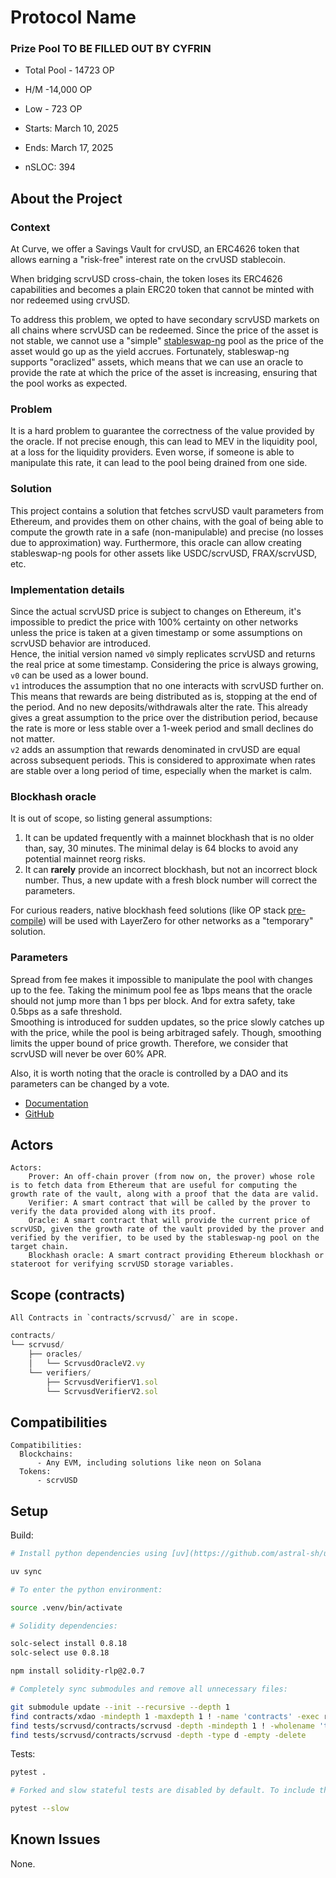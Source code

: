 # Protocol Name

### Prize Pool TO BE FILLED OUT BY CYFRIN

- Total Pool - 14723 OP
- H/M -14,000 OP
- Low - 723 OP

- Starts: March 10, 2025
- Ends: March 17, 2025

- nSLOC: 394

[//]: # (contest-details-open)

## About the Project

### Context
At Curve, we offer a Savings Vault for crvUSD, an ERC4626 token that allows earning
a "risk-free" interest rate on the crvUSD stablecoin.

When bridging scrvUSD cross-chain, the token loses its ERC4626 capabilities and becomes
a plain ERC20 token that cannot be minted with nor redeemed using crvUSD.

To address this problem, we opted to have secondary scrvUSD markets on all chains where scrvUSD can be redeemed.
Since the price of the asset is not stable, we cannot use a "simple" [stableswap-ng](https://github.com/curvefi/stableswap-ng/blob/fd54b9a1a110d0e2e4f962583761d9e236b70967/contracts/main/CurveStableSwapNG.vy#L17) pool as the price
of the asset would go up as the yield accrues. Fortunately, stableswap-ng supports "oraclized" assets,
which means that we can use an oracle to provide the rate at which the price of the asset is increasing, ensuring that the pool works as expected.

### Problem
It is a hard problem to guarantee the correctness of the value provided by the oracle. If not precise enough, this can
lead to MEV in the liquidity pool, at a loss for the liquidity providers. Even worse, if someone is able to manipulate
this rate, it can lead to the pool being drained from one side.

### Solution

This project contains a solution that fetches scrvUSD vault parameters from Ethereum, and provides them on other
chains, with the goal of being able to compute the growth rate in a safe (non-manipulable) and precise 
(no losses due to approximation) way. Furthermore, this oracle can allow creating stableswap-ng pools for other assets
like USDC/scrvUSD, FRAX/scrvUSD, etc.

### Implementation details

Since the actual scrvUSD price is subject to changes on Ethereum,
it's impossible to predict the price with 100% certainty on other networks unless the price is taken at a given timestamp or some assumptions on scrvUSD behavior are introduced.  
Hence, the initial version named `v0` simply replicates scrvUSD and returns the real price at some timestamp.
Considering the price is always growing, `v0` can be used as a lower bound.  
`v1` introduces the assumption that no one interacts with scrvUSD further on.
This means that rewards are being distributed as is, stopping at the end of the period.
And no new deposits/withdrawals alter the rate.
This already gives a great assumption to the price over the distribution period,
because the rate is more or less stable over a 1-week period and small declines do not matter.  
`v2` adds an assumption that rewards denominated in crvUSD are equal across subsequent periods.
This is considered to approximate when rates are stable over a long period of time,
especially when the market is calm.

### Blockhash oracle

It is out of scope, so listing general assumptions:
1. It can be updated frequently with a mainnet blockhash that is no older than, say, 30 minutes. The minimal delay is 64 blocks to avoid any potential mainnet reorg risks.
2. It can __rarely__ provide an incorrect blockhash, but not an incorrect block number. Thus, a new update with a fresh block number will correct the parameters.

For curious readers, native blockhash feed solutions (like OP stack [pre-compile](https://optimistic.etherscan.io/address/0x4200000000000000000000000000000000000015#readProxyContract)) will be used with LayerZero for other networks as a "temporary" solution.

### Parameters

Spread from fee makes it impossible to manipulate the pool with changes up to the fee.
Taking the minimum pool fee as 1bps means that the oracle should not jump more than 1 bps per block.
And for extra safety, take 0.5bps as a safe threshold.  
Smoothing is introduced for sudden updates, so the price slowly catches up with the price, while the pool is being arbitraged safely.
Though, smoothing limits the upper bound of price growth.
Therefore, we consider that scrvUSD will never be over 60% APR.

Also, it is worth noting that the oracle is controlled by a DAO and its parameters can be changed by a vote.


- [Documentation](https://docs.curve.fi/scrvusd/overview/#smart-contracts)  
- [GitHub](https://github.com/curvefi/storage-proofs/tree/audit)


## Actors

```
Actors:
    Prover: An off-chain prover (from now on, the prover) whose role is to fetch data from Ethereum that are useful for computing the growth rate of the vault, along with a proof that the data are valid.
    Verifier: A smart contract that will be called by the prover to verify the data provided along with its proof.
    Oracle: A smart contract that will provide the current price of scrvUSD, given the growth rate of the vault provided by the prover and verified by the verifier, to be used by the stableswap-ng pool on the target chain.
    Blockhash oracle: A smart contract providing Ethereum blockhash or stateroot for verifying scrvUSD storage variables.
```

[//]: # (contest-details-close)

[//]: # (scope-open)

## Scope (contracts)

```
All Contracts in `contracts/scrvusd/` are in scope.
```
```js
contracts/
└── scrvusd/
    ├── oracles/
    │   └── ScrvusdOracleV2.vy
    └── verifiers/
        ├── ScrvusdVerifierV1.sol
        └── ScrvusdVerifierV2.sol
```

## Compatibilities

```
Compatibilities:
  Blockchains:
      - Any EVM, including solutions like neon on Solana
  Tokens:
      - scrvUSD
```

[//]: # (scope-close)

[//]: # (getting-started-open)

## Setup

Build:
```bash
# Install python dependencies using [uv](https://github.com/astral-sh/uv):

uv sync

# To enter the python environment:

source .venv/bin/activate

# Solidity dependencies:

solc-select install 0.8.18
solc-select use 0.8.18

npm install solidity-rlp@2.0.7

# Completely sync submodules and remove all unnecessary files:

git submodule update --init --recursive --depth 1
find contracts/xdao -mindepth 1 -maxdepth 1 ! -name 'contracts' -exec rm -rf {} +
find tests/scrvusd/contracts/scrvusd -depth -mindepth 1 ! -wholename 'tests/scrvusd/contracts/scrvusd/contracts/yearn/VaultV3.vy' -type f -delete
find tests/scrvusd/contracts/scrvusd -depth -type d -empty -delete
```

Tests:
```bash
pytest .

# Forked and slow stateful tests are disabled by default. To include them, use the --forked or --slow flags. For example:

pytest --slow
```

[//]: # (getting-started-close)

[//]: # (known-issues-open)

## Known Issues

None.

[//]: # (known-issues-close)
